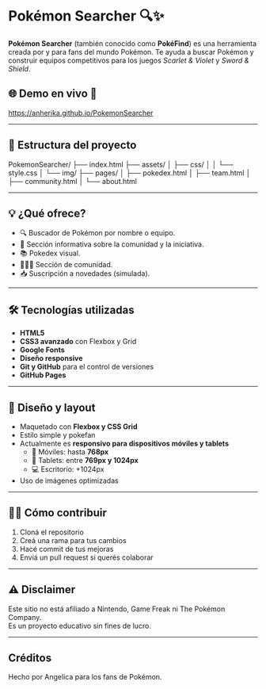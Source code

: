 # Pokémon Searcher 🔍✨
**Pokémon Searcher** (también conocido como **PokéFind**) es una herramienta creada por y para fans del mundo Pokémon. Te ayuda a buscar Pokémon y construir equipos competitivos para los juegos *Scarlet & Violet* y *Sword & Shield*.

## 🌐 Demo en vivo 🚀
https://anherika.github.io/PokemonSearcher

---

## 📂 Estructura del proyecto

PokemonSearcher/
├── index.html
├── assets/
│   ├── css/
│   │   └── style.css
│   └── img/
├── pages/
│   ├── pokedex.html
│   ├── team.html
│   ├── community.html
│   └── about.html

---

## 💡 ¿Qué ofrece?

- 🔍 Buscador de Pokémon por nombre o equipo.
- 📖 Sección informativa sobre la comunidad y la iniciativa.
- 📚 Pokedex visual.
- 🧑‍🤝‍🧑 Sección de comunidad.
- 📥 Suscripción a novedades (simulada).

---

## 🛠️ Tecnologías utilizadas

- **HTML5**   
- **CSS3 avanzado** con Flexbox y Grid  
- **Google Fonts**  
- **Diseño responsive**  
- **Git y GitHub** para el control de versiones  
- **GitHub Pages** 

---

## 📐 Diseño y layout

- Maquetado con **Flexbox y CSS Grid**  
- Estilo simple y pokefan 
- Actualmente es **responsivo para dispositivos móviles y tablets**  
  - 📱 Móviles: hasta **768px**
  - 📱 Tablets: entre **769px y 1024px**
  - 💻 Escritorio: +1024px
- Uso de imágenes optimizadas

---

## 👨‍💻 Cómo contribuir

1. Cloná el repositorio  
2. Creá una rama para tus cambios  
3. Hacé commit de tus mejoras  
4. Enviá un pull request si querés colaborar  

---

## ⚠️ Disclaimer

Este sitio no está afiliado a Nintendo, Game Freak ni The Pokémon Company.  
Es un proyecto educativo sin fines de lucro.

---

## Créditos

Hecho por Angelica para los fans de Pokémon.
